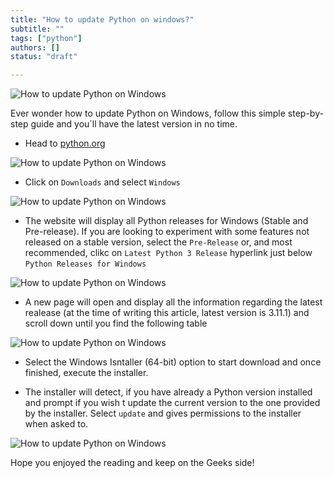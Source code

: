 ```yaml
---
title: "How to update Python on windows?"
subtitle: ""
tags: ["python"]
authors: []
status: "draft"

---
```


![How to update Python on Windows](https://i.imgur.com/YkEZaRM.jpeg)

Ever wonder how to update Python on Windows, follow this simple step-by-step guide and you´ll have the latest version in no time.

- Head to [python.org](https://www.python.org/ "python.org")

![How to update Python on Windows](https://i.imgur.com/3xWJTYt.jpg)

- Click on `Downloads` and select `Windows`

![How to update Python on Windows](https://i.imgur.com/IC72ZMt.jpg)

- The website will display all Python releases for Windows (Stable and Pre-release). If you are looking to experiment with some features not released on a stable version, select the `Pre-Release` or, and most recommended, clikc on `Latest Python 3 Release` hyperlink just below `Python Releases for Windows`

![How to update Python on Windows](https://i.imgur.com/Y04fCDf.jpg)

- A new page will open and display all the information regarding the latest realease (at the time of writing this article, latest version is 3.11.1) and scroll down until you find the following table

![How to update Python on Windows](https://i.imgur.com/95svxsj.jpg)

- Select the Windows Isntaller (64-bit) option to start download and once finished, execute the installer.

- The installer will detect, if you have already a Python version installed and prompt if you wish t update the current version to the one provided by the installer. Select `update` and gives permissions to the installer when asked to. 

![How to update Python on Windows](https://i.imgur.com/YkEZaRM.jpeg)


Hope you enjoyed the reading and keep on the Geeks side!
